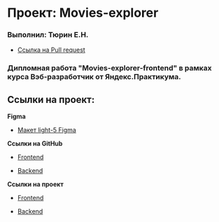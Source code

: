 # Проект: Movies-explorer

### Выполнил: Тюрин Е.Н.

* [Ссылка на Pull request](https://github.com/ETiurin/movies-explorer-frontend/pull/3)

### Дипломная работа "Movies-explorer-frontend" в рамках курса Вэб-разработчик от Яндекс.Практикума.

## Ссылки на проект:

**Figma**

* [Макет light-5 Figma](https://www.figma.com/file/6FMWkB94wE7KTkcCgUXtnC/light-1?type=design&node-id=1-5164&mode=design&t=UPKwF2FsYFUwYk4T-0)

**Ссылки на GitHub**

* [Frontend](https://github.com/ETiurin/movies-explorer-frontend.git)

* [Backend](https://github.com/ETiurin/movies-explorer-api.git)

**Ссылки на проект**

* [Frontend](https://ETiurin.nomoredomainsicu.ru)

* [Backend](https://api.ETiurin.nomoredomainsicu.ru)
